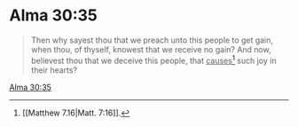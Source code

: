 # Alma 30:35

> Then why sayest thou that we preach unto this people to get gain, when thou, of thyself, knowest that we receive no gain? And now, believest thou that we deceive this people, that <u>causes</u>[^a] such joy in their hearts?

[Alma 30:35](https://www.churchofjesuschrist.org/study/scriptures/bofm/alma/30?lang=eng&id=p35#p35)


[^a]: [[Matthew 7.16|Matt. 7:16]].  
